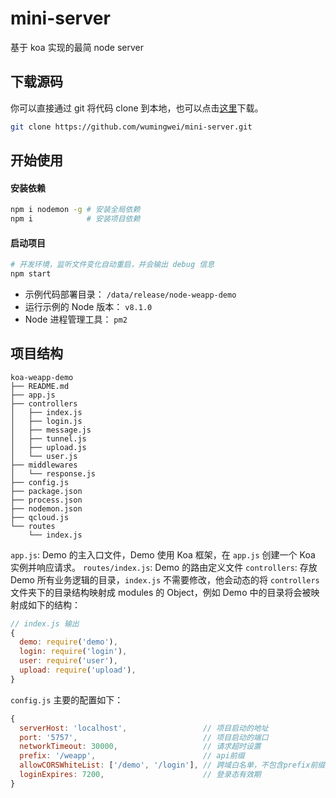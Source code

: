 # mini-server

基于 koa 实现的最简 node server

## 下载源码

你可以直接通过 git 将代码 clone 到本地，也可以点击[这里](https://github.com/wumingwei/mini-server/releases)下载。

```bash
git clone https://github.com/wumingwei/mini-server.git
```

## 开始使用

#### 安装依赖

```bash
npm i nodemon -g # 安装全局依赖
npm i            # 安装项目依赖
```

#### 启动项目

```bash
# 开发环境，监听文件变化自动重启，并会输出 debug 信息
npm start
```

- 示例代码部署目录：     `/data/release/node-weapp-demo`
- 运行示例的 Node 版本： `v8.1.0`
- Node 进程管理工具：    `pm2`

## 项目结构

```
koa-weapp-demo
├── README.md
├── app.js
├── controllers
│   ├── index.js
│   ├── login.js
│   ├── message.js
│   ├── tunnel.js
│   ├── upload.js
│   └── user.js
├── middlewares
│   └── response.js
├── config.js
├── package.json
├── process.json
├── nodemon.json
├── qcloud.js
└── routes
    └── index.js
```

`app.js`:          Demo 的主入口文件，Demo 使用 Koa 框架，在 `app.js` 创建一个 Koa 实例并响应请求。
`routes/index.js`: Demo 的路由定义文件
`controllers`:     存放 Demo 所有业务逻辑的目录，`index.js` 不需要修改，他会动态的将 `controllers` 文件夹下的目录结构映射成 modules 的 Object，例如 Demo 中的目录将会被映射成如下的结构：

```javascript
// index.js 输出
{
  demo: require('demo'),
  login: require('login'),
  user: require('user'),
  upload: require('upload'),
}
```

`config.js` 主要的配置如下：

```javascript
{
  serverHost: 'localhost',                 // 项目启动的地址
  port: '5757',                            // 项目启动的端口
  networkTimeout: 30000,                   // 请求超时设置
  prefix: '/weapp',                        // api前缀
  allowCORSWhiteList: ['/demo', '/login'], // 跨域白名单，不包含prefix前缀
  loginExpires: 7200,                      // 登录态有效期
}
```
